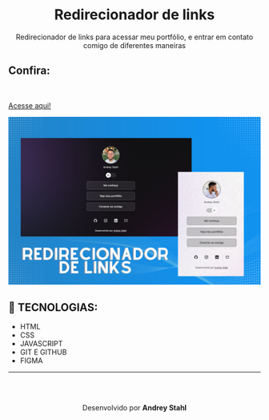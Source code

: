 <h1 align="center"> Redirecionador de links </h1>

<p align="center">
Redirecionador de links para acessar meu portfólio, e entrar em contato comigo de diferentes maneiras
</p>

<h2> Confira: </h2>
<br> 

<a href="https://andreystahl.netlify.app"> Acesse aqui! </a>

<img alt="imagemDoProjeto" src="./assets/Read.png">

<br> 

## 🚀 TECNOLOGIAS: 
<ul>
  <li> HTML </li>
  <li> CSS </li>
  <li> JAVASCRIPT </li>
  <li> GIT E GITHUB </li>
  <li> FIGMA </li>
</ul> 


---
<br>
<br>
<p align="center"> Desenvolvido por <strong>Andrey Stahl</strong>

